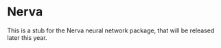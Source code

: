 # Nerva

This is a stub for the Nerva neural network package, that will be released later this year.
